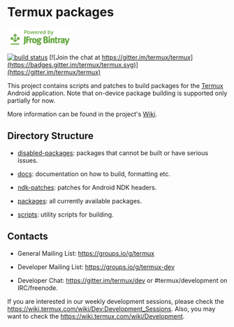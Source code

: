# Termux packages

[![Powered by JFrog Bintray](./.github/static/powered-by-bintray.png)](https://bintray.com)

[![build status](https://api.cirrus-ci.com/github/termux/termux-packages.svg?branch=android-5)](https://cirrus-ci.com/termux/termux-packages)
[![Join the chat at https://gitter.im/termux/termux](https://badges.gitter.im/termux/termux.svg)](https://gitter.im/termux/termux)

This project contains scripts and patches to build packages for the
[Termux](https://termux.com/) Android application. Note that on-device
package building is supported only partially for now.

More information can be found in the project's [Wiki](https://github.com/termux/termux-packages/wiki).

## Directory Structure

- [disabled-packages](disabled-packages/):
  packages that cannot be built or have serious issues.

- [docs](docs/):
  documentation on how to build, formatting etc.

- [ndk-patches](ndk-patches/):
  patches for Android NDK headers.

- [packages](packages/):
  all currently available packages.

- [scripts](scripts/):
  utility scripts for building.

## Contacts

- General Mailing List: https://groups.io/g/termux

- Developer Mailing List: https://groups.io/g/termux-dev

- Developer Chat: https://gitter.im/termux/dev or #termux/development on IRC/freenode.

If you are interested in our weekly development sessions, please check the
https://wiki.termux.com/wiki/Dev:Development_Sessions. Also, you may want to
check the https://wiki.termux.com/wiki/Development.
